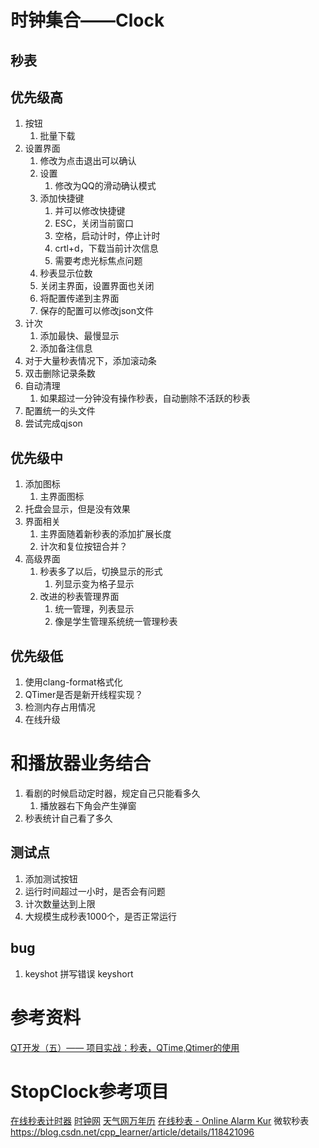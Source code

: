 # 时钟集合——Clock
## 秒表
## 优先级高
1. 按钮
   1. 批量下载
2. 设置界面
   1. 修改为点击退出可以确认
   2. 设置
      1. 修改为QQ的滑动确认模式
   3. 添加快捷键
      1. 并可以修改快捷键
      2. ESC，关闭当前窗口
      3. 空格，启动计时，停止计时
      4. crtl+d，下载当前计次信息
      5. 需要考虑光标焦点问题
   4. 秒表显示位数
   5. 关闭主界面，设置界面也关闭
   6. 将配置传递到主界面
   7. 保存的配置可以修改json文件
3. 计次
   1. 添加最快、最慢显示
   2. 添加备注信息
4. 对于大量秒表情况下，添加滚动条
5. 双击删除记录条数
6. 自动清理
   1. 如果超过一分钟没有操作秒表，自动删除不活跃的秒表
7. 配置统一的头文件
8. 尝试完成qjson


## 优先级中
1. 添加图标  
   1. 主界面图标
2. 托盘会显示，但是没有效果
3. 界面相关
   1. 主界面随着新秒表的添加扩展长度
   2. 计次和复位按钮合并？
4. 高级界面
   1. 秒表多了以后，切换显示的形式
      1. 列显示变为格子显示
   2. 改进的秒表管理界面
      1. 统一管理，列表显示
      2. 像是学生管理系统统一管理秒表

## 优先级低
1. 使用clang-format格式化
2. QTimer是否是新开线程实现？
3. 检测内存占用情况
4. 在线升级


# 和播放器业务结合
1. 看剧的时候启动定时器，规定自己只能看多久
   1. 播放器右下角会产生弹窗
2. 秒表统计自己看了多久


## 测试点
1. 添加测试按钮
2. 运行时间超过一小时，是否会有问题
3. 计次数量达到上限
4. 大规模生成秒表1000个，是否正常运行

## bug

1. keyshot 拼写错误 keyshort


# 参考资料
[QT开发（五）—— 项目实战：秒表，QTime,Qtimer的使用](https://blog.csdn.net/qq_26787115/article/details/79960628)
# StopClock参考项目
[在线秒表计时器](https://www.lddgo.net/common/stopwatch)
[时钟网](https://clockcn.com/miaobiao/#enabled=0&msec=13768&laps=1436.5120.6459)
[天气网万年历](https://m.wannianli.tianqi.com/jisuanqi/miaobiao/)
[在线秒表 - Online Alarm Kur](https://onlinealarmkur.com/stopwatch/zh-cn/)
微软秒表
https://blog.csdn.net/cpp_learner/article/details/118421096